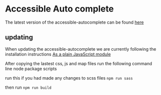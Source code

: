 # Accessible Auto complete

The latest version of the accessible-autocomplete can be found [here](https://github.com/alphagov/accessible-autocomplete)

## updating

When updating the accessible-autocomplete we are currently following the installation instructions [As a plain JavaScript module](https://github.com/alphagov/accessible-autocomplete)

After copying the lastest css, js and map files run the following command line node package scripts 

run this if you had made any changes to scss files 
``` npm run sass ```

then run 
``` npm run build ```